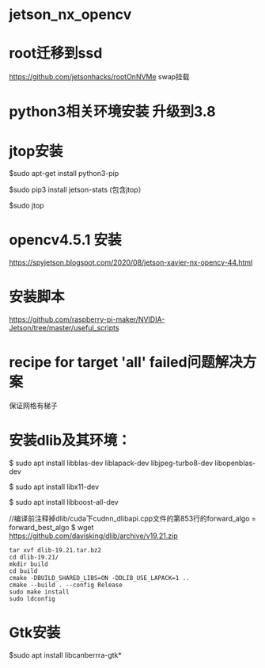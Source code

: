 # jetson_nx_opencv

# root迁移到ssd
https://github.com/jetsonhacks/rootOnNVMe
swap挂载

# python3相关环境安装 升级到3.8


# jtop安装
$sudo apt-get install python3-pip

$sudo pip3 install jetson-stats   (包含jtop）

$sudo jtop

# opencv4.5.1 安装
https://spyjetson.blogspot.com/2020/08/jetson-xavier-nx-opencv-44.html
# 安装脚本
https://github.com/raspberry-pi-maker/NVIDIA-Jetson/tree/master/useful_scripts

# recipe for target 'all' failed问题解决方案
保证网格有梯子

# 安装dlib及其环境：
$ sudo apt install libblas-dev liblapack-dev libjpeg-turbo8-dev libopenblas-dev

$ sudo apt install libx11-dev

$ sudo apt install libboost-all-dev

//编译前注释掉dlib/cuda下cudnn_dlibapi.cpp文件的第853行的forward_algo = forward_best_algo
$ wget https://github.com/davisking/dlib/archive/v19.21.zip

```
tar xvf dlib-19.21.tar.bz2
cd dlib-19.21/
mkdir build
cd build
cmake -DBUILD_SHARED_LIBS=ON -DDLIB_USE_LAPACK=1 ..
cmake --build . --config Release
sudo make install
sudo ldconfig
```

# Gtk安装
$sudo apt install libcanberrra-gtk*
